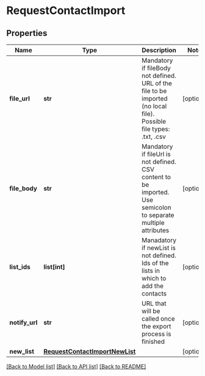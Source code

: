 # RequestContactImport

## Properties
Name | Type | Description | Notes
------------ | ------------- | ------------- | -------------
**file_url** | **str** | Mandatory if fileBody not defined. URL of the file to be imported (no local file). Possible file types: .txt, .csv | [optional] 
**file_body** | **str** | Mandatory if fileUrl is not defined. CSV content to be imported. Use semicolon to separate multiple attributes | [optional] 
**list_ids** | **list[int]** | Manadatory if newList is not defined. Ids of the lists in which to add the contacts | [optional] 
**notify_url** | **str** | URL that will be called once the export process is finished | [optional] 
**new_list** | [**RequestContactImportNewList**](RequestContactImportNewList.md) |  | [optional] 

[[Back to Model list]](../README.md#documentation-for-models) [[Back to API list]](../README.md#documentation-for-api-endpoints) [[Back to README]](../README.md)


